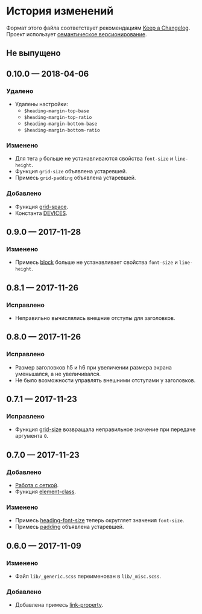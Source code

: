 # История изменений

Формат этого файла соответствует рекомендациям [Keep a Changelog](http://keepachangelog.com/en/1.0.0/).
Проект использует [семантическое версионирование](http://semver.org/spec/v2.0.0.html).

## Не выпущено

## 0.10.0 — 2018-04-06

### Удалено

- Удалены настройки:
  - `$heading-margin-top-base`
  - `$heading-margin-top-ratio`
  - `$heading-margin-bottom-base`
  - `$heading-margin-bottom-ratio`

### Изменено

- Для тега `p` больше не устанавливаются свойства `font-size` и `line-height`.
- Функция `grid-size` объявлена устаревшей.
- Примесь `grid-padding` объявлена устаревшей.

### Добавлено

- Функция [grid-space](docs/grid.ru.md#grid-space).
- Константа [DEVICES](docs/constants.ru.md#$devices).


## 0.9.0 — 2017-11-28

### Изменено

- Примесь [block](docs/bem.ru.md#block) больше не устанавливает свойства `font-size` и
  `line-height`.


## 0.8.1 — 2017-11-26

### Исправлено

- Неправильно вычислялись внешние отступы для заголовков.
 

## 0.8.0 — 2017-11-26

### Исправлено

- Размер заголовков h5 и h6 при увеличении размера экрана уменьшался, а не увеличивался.
- Не было возможности управлять внешними отступами у заголовков.
 

## 0.7.1 — 2017-11-23

### Исправлено

- Функция [grid-size](docs/grid.ru.md#grid-size) возвращала неправильное значение при передаче
  аргумента `0`.


## 0.7.0 — 2017-11-23

### Добавлено

- [Работа с сеткой](docs/grid.ru.md).
- Функция [element-class](docs/bem.ru.md#element-class).

### Изменено

- Примесь [heading-font-size](docs/typography.ru.md#heading-font-size) теперь округляет значения
  `font-size`.
- Примесь [padding](docs/misc.ru.md#padding) объявлена устаревшей.

## 0.6.0 — 2017-11-09

### Изменено

- Файл `lib/_generic.scss` переименован в `lib/_misc.scss`.

### Добавлено

- Добавлена примесь [link-property](docs/misc.ru.md#link-property).

